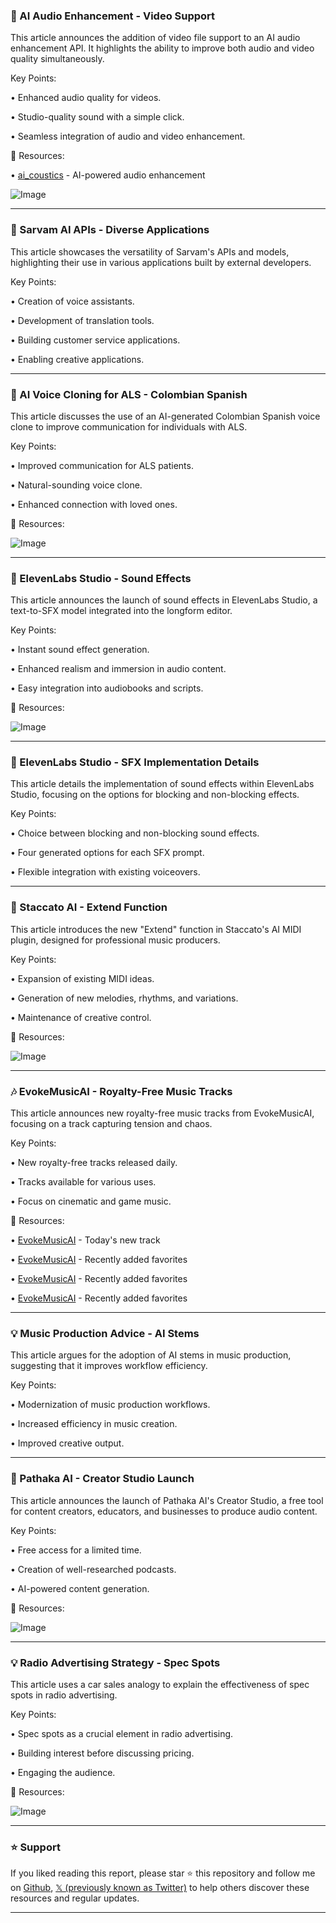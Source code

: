 ### 🤖 AI Audio Enhancement - Video Support

This article announces the addition of video file support to an AI audio enhancement API.  It highlights the ability to improve both audio and video quality simultaneously.

Key Points:

• Enhanced audio quality for videos.


• Studio-quality sound with a simple click.


• Seamless integration of audio and video enhancement.


🔗 Resources:

• [ai_coustics](https://x.com/ai_coustics) - AI-powered audio enhancement


![Image](https://pbs.twimg.com/media/GqLjUeoXMAE2QwJ?format=jpg&name=small)


---

### 🤖 Sarvam AI APIs - Diverse Applications

This article showcases the versatility of Sarvam's APIs and models, highlighting their use in various applications built by external developers.

Key Points:

• Creation of voice assistants.


• Development of translation tools.


• Building customer service applications.


• Enabling creative applications.



---

### 🤖 AI Voice Cloning for ALS - Colombian Spanish

This article discusses the use of an AI-generated Colombian Spanish voice clone to improve communication for individuals with ALS.

Key Points:

•  Improved communication for ALS patients.


•  Natural-sounding voice clone.


•  Enhanced connection with loved ones.


🔗 Resources:

![Image](https://pbs.twimg.com/amplify_video_thumb/1917977826575228928/img/ECOcsQpkLaBWF35r.jpg)


---

### 🚀 ElevenLabs Studio - Sound Effects

This article announces the launch of sound effects in ElevenLabs Studio, a text-to-SFX model integrated into the longform editor.


Key Points:

• Instant sound effect generation.


• Enhanced realism and immersion in audio content.


• Easy integration into audiobooks and scripts.


🔗 Resources:

![Image](https://pbs.twimg.com/amplify_video_thumb/1917966947452366848/img/ua6EZvS_spFMvg_T.jpg)


---

### 🤖 ElevenLabs Studio - SFX Implementation Details

This article details the implementation of sound effects within ElevenLabs Studio, focusing on the options for blocking and non-blocking effects.

Key Points:

• Choice between blocking and non-blocking sound effects.


• Four generated options for each SFX prompt.


• Flexible integration with existing voiceovers.



---

### 🚀 Staccato AI - Extend Function

This article introduces the new "Extend" function in Staccato's AI MIDI plugin, designed for professional music producers.

Key Points:

•  Expansion of existing MIDI ideas.


• Generation of new melodies, rhythms, and variations.


•  Maintenance of creative control.


🔗 Resources:

![Image](https://pbs.twimg.com/amplify_video_thumb/1917210422706352130/img/FdhigrIdfoJa-BdG.jpg)


---

### 🎶 EvokeMusicAI - Royalty-Free Music Tracks

This article announces new royalty-free music tracks from EvokeMusicAI, focusing on a track capturing tension and chaos.

Key Points:

• New royalty-free tracks released daily.


• Tracks available for various uses.


•  Focus on cinematic and game music.



🔗 Resources:

• [EvokeMusicAI](https://evokemusic.short.gy/0426) - Today's new track


• [EvokeMusicAI](https://evokemusic.short.gy/0425) - Recently added favorites


• [EvokeMusicAI](https://evokemusic.short.gy/0424) - Recently added favorites


• [EvokeMusicAI](https://evokemusic.short.gy/0423) - Recently added favorites



---

### 💡 Music Production Advice - AI Stems

This article argues for the adoption of AI stems in music production, suggesting that it improves workflow efficiency.

Key Points:

• Modernization of music production workflows.


• Increased efficiency in music creation.


• Improved creative output.



---

### 🚀 Pathaka AI - Creator Studio Launch

This article announces the launch of Pathaka AI's Creator Studio, a free tool for content creators, educators, and businesses to produce audio content.

Key Points:

• Free access for a limited time.


• Creation of well-researched podcasts.


• AI-powered content generation.


🔗 Resources:

![Image](https://pbs.twimg.com/amplify_video_thumb/1915360423378825216/img/z-K0Hg4h2l47PWXN.jpg)


---

### 💡 Radio Advertising Strategy - Spec Spots

This article uses a car sales analogy to explain the effectiveness of spec spots in radio advertising.


Key Points:

•  Spec spots as a crucial element in radio advertising.


•  Building interest before discussing pricing.


•  Engaging the audience.


🔗 Resources:

![Image](https://pbs.twimg.com/amplify_video_thumb/1915404238441644032/img/0D_9bmFQPb7UicKu.jpg)


---

### ⭐️ Support

If you liked reading this report, please star ⭐️ this repository and follow me on [Github](https://github.com/Drix10), [𝕏 (previously known as Twitter)](https://x.com/DRIX_10_) to help others discover these resources and regular updates.

---